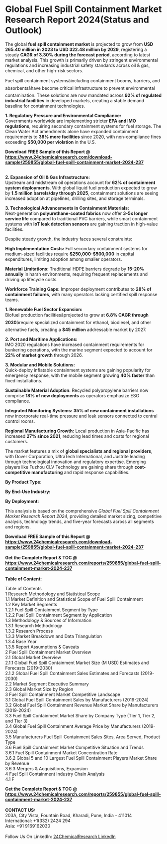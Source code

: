<h1>Global Fuel Spill Containment Market Research Report 2024(Status and Outlook)</h1><p>The global <strong>fuel spill containment market</strong> is projected to grow from <strong>USD 265.40 million in 2023 to USD 322.48 million by 2029</strong>, registering a steady <strong>CAGR of 3.30% during the forecast period</strong>, according to latest market analysis. This growth is primarily driven by stringent environmental regulations and increasing industrial safety standards across oil &amp; gas, chemical, and other high-risk sectors.</p><p>Fuel spill containment systemsâincluding containment booms, barriers, and absorbentsâhave become critical infrastructure to prevent environmental contamination. These solutions are now mandated across <strong>92% of regulated industrial facilities</strong> in developed markets, creating a stable demand baseline for containment technologies.</p><p><strong>1. Regulatory Pressure and Environmental Compliance:</strong><br>
Governments worldwide are implementing stricter <strong>EPA and IMO regulations</strong>, requiring secondary containment systems for fuel storage. The Clean Water Act amendments alone have expanded containment requirements to <strong>38% more facilities</strong> since 2020, with non-compliance fines exceeding <strong>$50,000 per violation</strong> in the U.S.</p><div><b>Download FREE Sample of this Report @ 
            <a href="https://www.24chemicalresearch.com/download-sample/259855/global-fuel-spill-containment-market-2024-237">
            https://www.24chemicalresearch.com/download-sample/259855/global-fuel-spill-containment-market-2024-237</a></b></div><br><p><strong>2. Expansion of Oil &amp; Gas Infrastructure:</strong><br>
Upstream and midstream oil operations account for <strong>62% of containment system deployments</strong>. With global liquid fuel production expected to grow by <strong>1.5 million barrels/day through 2025</strong>, containment solutions are seeing increased adoption at pipelines, drilling sites, and storage terminals.</p><p><strong>3. Technological Advancements in Containment Materials:</strong><br>
Next-generation <strong>polyurethane-coated fabrics</strong> now offer <strong>3-5x longer service life</strong> compared to traditional PVC barriers, while smart containment systems with <strong>IoT leak detection sensors</strong> are gaining traction in high-value facilities.</p><p>Despite steady growth, the industry faces several constraints:</p><p><strong>High Implementation Costs:</strong> Full secondary containment systems for medium-sized facilities require <strong>$250,000-$500,000</strong> in capital expenditures, limiting adoption among smaller operators.</p><p><strong>Material Limitations:</strong> Traditional HDPE barriers degrade by <strong>15-20% annually</strong> in harsh environments, requiring frequent replacements and driving up lifecycle costs.</p><p><strong>Workforce Training Gaps:</strong> Improper deployment contributes to <strong>28% of containment failures</strong>, with many operators lacking certified spill response teams.</p><p><strong>1. Renewable Fuel Sector Expansion:</strong><br>
Biofuel production facilitiesâprojected to grow at <strong>6.8% CAGR through 2030</strong>ârequire specialized containment for ethanol, biodiesel, and other alternative fuels, creating a <strong>$45 million</strong> addressable market by 2027.</p><p><strong>2. Port and Maritime Applications:</strong><br>
IMO 2020 regulations have increased containment requirements for bunkering operations, with the marine segment expected to account for <strong>22% of market growth</strong> through 2026.</p><p><strong>3. Modular and Mobile Solutions:</strong><br>
Quick-deploy inflatable containment systems are gaining popularity for emergency response, with the mobile segment growing <strong>40% faster</strong> than fixed installations.</p><p><strong>Sustainable Material Adoption:</strong> Recycled polypropylene barriers now comprise <strong>18% of new deployments</strong> as operators emphasize ESG compliance.</p><p><strong>Integrated Monitoring Systems:</strong> <strong>35% of new containment installations</strong> now incorporate real-time pressure and leak sensors connected to central control rooms.</p><p><strong>Regional Manufacturing Growth:</strong> Local production in Asia-Pacific has increased <strong>27% since 2021</strong>, reducing lead times and costs for regional customers.</p><p>The market features a mix of <strong>global specialists and regional providers</strong>, with Dover Corporation, UltraTech International, and Justrite leading through technological innovation and regulatory expertise. Emerging players like Fuzhou CLV Technology are gaining share through <strong>cost-competitive manufacturing</strong> and rapid response capabilities.</p><p><strong>By Product Type:</strong></p><p><strong>By End-Use Industry:</strong></p><p><strong>By Deployment:</strong></p><p>This analysis is based on the comprehensive <em>Global Fuel Spill Containment Market Research Report 2024</em>, providing detailed market sizing, competitive analysis, technology trends, and five-year forecasts across all segments and regions.</p><div><b>Download FREE Sample of this Report @ 
            <a href="https://www.24chemicalresearch.com/download-sample/259855/global-fuel-spill-containment-market-2024-237">
            https://www.24chemicalresearch.com/download-sample/259855/global-fuel-spill-containment-market-2024-237</a></b></div><br><div><b>Get the Complete Report & TOC @ 
            <a href="https://www.24chemicalresearch.com/reports/259855/global-fuel-spill-containment-market-2024-237">
            https://www.24chemicalresearch.com/reports/259855/global-fuel-spill-containment-market-2024-237</a></b></div><br>
            <b>Table of Content:</b><p>Table of Contents<br />
1 Research Methodology and Statistical Scope<br />
1.1 Market Definition and Statistical Scope of Fuel Spill Containment<br />
1.2 Key Market Segments<br />
1.2.1 Fuel Spill Containment Segment by Type<br />
1.2.2 Fuel Spill Containment Segment by Application<br />
1.3 Methodology & Sources of Information<br />
1.3.1 Research Methodology<br />
1.3.2 Research Process<br />
1.3.3 Market Breakdown and Data Triangulation<br />
1.3.4 Base Year<br />
1.3.5 Report Assumptions & Caveats<br />
2 Fuel Spill Containment Market Overview<br />
2.1 Global Market Overview<br />
2.1.1 Global Fuel Spill Containment Market Size (M USD) Estimates and Forecasts (2019-2030)<br />
2.1.2 Global Fuel Spill Containment Sales Estimates and Forecasts (2019-2030)<br />
2.2 Market Segment Executive Summary<br />
2.3 Global Market Size by Region<br />
3 Fuel Spill Containment Market Competitive Landscape<br />
3.1 Global Fuel Spill Containment Sales by Manufacturers (2019-2024)<br />
3.2 Global Fuel Spill Containment Revenue Market Share by Manufacturers (2019-2024)<br />
3.3 Fuel Spill Containment Market Share by Company Type (Tier 1, Tier 2, and Tier 3)<br />
3.4 Global Fuel Spill Containment Average Price by Manufacturers (2019-2024)<br />
3.5 Manufacturers Fuel Spill Containment Sales Sites, Area Served, Product Type<br />
3.6 Fuel Spill Containment Market Competitive Situation and Trends<br />
3.6.1 Fuel Spill Containment Market Concentration Rate<br />
3.6.2 Global 5 and 10 Largest Fuel Spill Containment Players Market Share by Revenue<br />
3.6.3 Mergers & Acquisitions, Expansion<br />
4 Fuel Spill Containment Industry Chain Analysis<br />
4.1 F</p><div><b>Get the Complete Report & TOC @ 
            <a href="https://www.24chemicalresearch.com/reports/259855/global-fuel-spill-containment-market-2024-237">
            https://www.24chemicalresearch.com/reports/259855/global-fuel-spill-containment-market-2024-237</a></b></div><br><b>CONTACT US:</b><br>
            203A, City Vista, Fountain Road, Kharadi, Pune, India - 411014<br>
            International: +1(332) 2424 294<br>
            Asia: +91 9169162030 <br><br>
            Follow Us On LinkedIn: <a href="https://www.linkedin.com/company/24chemicalresearch/">24ChemicalResearch LinkedIn</a>